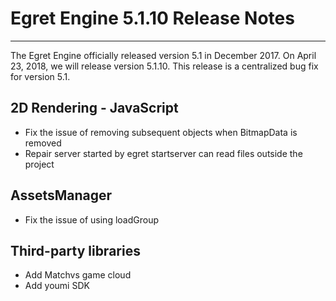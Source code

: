 # Egret Engine 5.1.10 Release Notes


---


The Egret Engine officially released version 5.1 in December 2017. On April 23, 2018, we will release version 5.1.10. This release is a centralized bug fix for version 5.1.



## 2D Rendering - JavaScript

* Fix the issue of removing subsequent objects when BitmapData is removed
* Repair server started by egret startserver can read files outside the project

## AssetsManager
* Fix the issue of using loadGroup

## Third-party libraries
* Add Matchvs game cloud
* Add youmi SDK